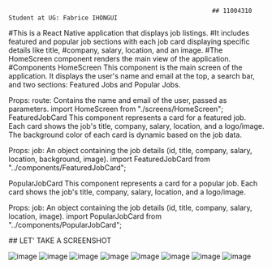                                                             ## 11004310 Student at UG: Fabrice IHONGUI
 #This is a React Native application that displays job listings. 
 #It includes featured and popular job sections with each job card displaying specific details like title,
 #company, salary, location, and an image.
 #The HomeScreen component renders the main view of the application.
   #Components
HomeScreen
This component is the main screen of the application. It displays the user's name and email at the top, a search bar, and two sections: Featured Jobs and Popular Jobs.

Props:
route: Contains the name and email of the user, passed as parameters.
               import HomeScreen from "./screens/HomeScreen";
FeaturedJobCard
This component represents a card for a featured job. Each card shows the job's title, company, salary, location, and a logo/image. The background color of each card is dynamic based on the job data.

Props:
job: An object containing the job details (id, title, company, salary, location, background, image).
import FeaturedJobCard from "../components/FeaturedJobCard";

<FeaturedJobCard key={job.id} job={job} />
PopularJobCard
This component represents a card for a popular job. Each card shows the job's title, company, salary, location, and a logo/image.

Props:
job: An object containing the job details (id, title, company, salary, location, image).
import PopularJobCard from "../components/PopularJobCard";

<PopularJobCard key={job.id} job={job} />
## LET' TAKE A SCREENSHOT

![image](https://github.com/Ihongui/rn-assignment4-11004310/assets/150761912/f6cc6d05-4964-4438-ba0a-42ae609d0705)
![image](https://github.com/Ihongui/rn-assignment4-11004310/assets/150761912/689c83f7-1ba0-4377-b6d3-357941d59ece)
![image](https://github.com/Ihongui/rn-assignment4-11004310/assets/150761912/c7f24773-b06b-4130-ab4c-663d46a5ca1d)
![image](https://github.com/Ihongui/rn-assignment4-11004310/assets/150761912/f0d1a5e6-56c0-4557-8a0c-d7f13eceeb6a)
![image](https://github.com/Ihongui/rn-assignment4-11004310/assets/150761912/c74d734b-577c-4cd8-8ed8-22ff5f359a46)
![image](https://github.com/Ihongui/rn-assignment4-11004310/assets/150761912/22685ef1-763f-4f90-b272-c208236e8991)
![image](https://github.com/Ihongui/rn-assignment4-11004310/assets/150761912/2bdb620f-eeed-444c-90df-49c31666853b)
![image](https://github.com/Ihongui/rn-assignment4-11004310/assets/150761912/5bc325a1-4208-4625-a692-9d96623e5fe4)








